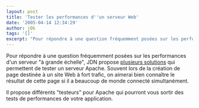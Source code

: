 ```yaml
---
layout: post
title: 'Tester les performances d''un serveur Web'
date: '2005-04-14 12:34:29'
author: j0k
tags: '[]'
excerpt: "Pour répondre à une question fréquemment posées sur les performances d'un serveur \"à grande échelle\", JDN propose [plusieurs solutions](http://developpeur.journaldunet.com/tutoriel/out/050413-tester-charge-serveur.shtml) qui permettent de tester un serveur Apache.     \nSouvent lors de la création de page destinée à un site Web à fort trafic, on aimerai      …"
---
```


Pour répondre à une question fréquemment posées sur les performances d'un serveur "à grande échelle", JDN propose [plusieurs solutions](http://developpeur.journaldunet.com/tutoriel/out/050413-tester-charge-serveur.shtml) qui permettent de tester un serveur Apache.
Souvent lors de la création de page destinée à un site Web à fort trafic, on aimerai bien connaître le résultat de cette page si il a beaucoup de monde connecté simultanément.

Il propose différents "testeurs" pour Apache qui pourront vous sortir des tests de performances de votre application.

